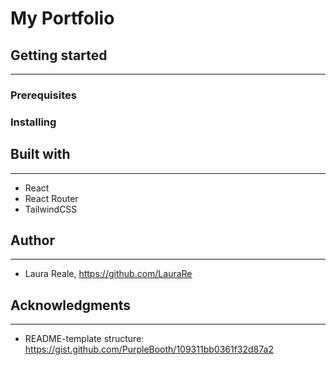 # My Portfolio
## Getting started 
---
### Prerequisites
### Installing

## Built with
---
* React
* React Router 
* TailwindCSS 

## Author
---
* Laura Reale, https://github.com/LauraRe 

## Acknowledgments
---
* README-template structure: https://gist.github.com/PurpleBooth/109311bb0361f32d87a2